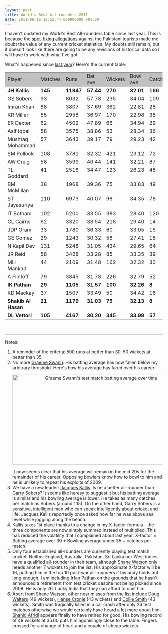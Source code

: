 ```yaml
---
layout: post
title: World's Best All-rounders 2011
date: 2011-06-16 12:52:44.000000000 +01:00
---
```

I haven't updated my World's Best All-rounders table since last year. This is because the <a href="http://en.wikipedia.org/wiki/Pakistan_cricket_spot-fixing_controversy" target="_blank">spot-fixing allegations</a> against the Pakistani tourists made me doubt the value of any current cricket statistics. My doubts still remain, but it doesn't look like there are going to be any revisions of historical data so I will have to work with what I've got.

What's happened since <a href="http://blog.dominicsayers.com/2010/03/24/worlds-best-all-rounders-2/" target="_blank">last year</a>? Here's the current table:
<table border="0">
<tbody>
<tr>
<td bgcolor="silver">Player</td>
<td bgcolor="silver">Matches</td>
<td bgcolor="silver">Runs</td>
<td bgcolor="silver">Bat ave</td>
<td bgcolor="silver">Wickets</td>
<td bgcolor="silver">Bowl ave</td>
<td bgcolor="silver">Catches</td>
<td bgcolor="silver">X-factor</td>
</tr>
<tr>
<td valign="top"><strong>JH Kallis</strong></td>
<td valign="top"><strong>145</strong></td>
<td valign="top"><strong>11947</strong></td>
<td valign="top"><strong>57.44</strong></td>
<td valign="top"><strong>270</strong></td>
<td valign="top"><strong>32.01</strong></td>
<td valign="top"><strong>166</strong></td>
<td valign="top"><strong>31.57</strong></td>
</tr>
<tr>
<td valign="top">GS Sobers</td>
<td valign="top">93</td>
<td valign="top">8032</td>
<td valign="top">57.78</td>
<td valign="top">235</td>
<td valign="top">34.04</td>
<td valign="top">109</td>
<td valign="top">29.92</td>
</tr>
<tr>
<td valign="top">Imran Khan</td>
<td valign="top">88</td>
<td valign="top">3807</td>
<td valign="top">37.69</td>
<td valign="top">362</td>
<td valign="top">22.81</td>
<td valign="top">28</td>
<td valign="top">20.20</td>
</tr>
<tr>
<td valign="top">KR Miller</td>
<td valign="top">55</td>
<td valign="top">2958</td>
<td valign="top">36.97</td>
<td valign="top">170</td>
<td valign="top">22.98</td>
<td valign="top">38</td>
<td valign="top">19.69</td>
</tr>
<tr>
<td valign="top">ER Dexter</td>
<td valign="top">62</td>
<td valign="top">4502</td>
<td valign="top">47.89</td>
<td valign="top">66</td>
<td valign="top">34.94</td>
<td valign="top">29</td>
<td valign="top">18.42</td>
</tr>
<tr>
<td valign="top">Asif Iqbal</td>
<td valign="top">58</td>
<td valign="top">3575</td>
<td valign="top">38.86</td>
<td valign="top">53</td>
<td valign="top">28.34</td>
<td valign="top">36</td>
<td valign="top">16.14</td>
</tr>
<tr>
<td valign="top">Mushtaq Mohammad</td>
<td valign="top">57</td>
<td valign="top">3643</td>
<td valign="top">39.17</td>
<td valign="top">79</td>
<td valign="top">29.23</td>
<td valign="top">42</td>
<td valign="top">15.68</td>
</tr>
<tr>
<td valign="top">SM Pollock</td>
<td valign="top">108</td>
<td valign="top">3781</td>
<td valign="top">32.32</td>
<td valign="top">421</td>
<td valign="top">23.12</td>
<td valign="top">72</td>
<td valign="top">14.86</td>
</tr>
<tr>
<td valign="top">AW Greig</td>
<td valign="top">58</td>
<td valign="top">3599</td>
<td valign="top">40.44</td>
<td valign="top">141</td>
<td valign="top">32.21</td>
<td valign="top">87</td>
<td valign="top">14.73</td>
</tr>
<tr>
<td valign="top">TL Goddard</td>
<td valign="top">41</td>
<td valign="top">2516</td>
<td valign="top">34.47</td>
<td valign="top">123</td>
<td valign="top">26.23</td>
<td valign="top">48</td>
<td valign="top">14.41</td>
</tr>
<tr>
<td valign="top">BM McMillan</td>
<td valign="top">38</td>
<td valign="top">1968</td>
<td valign="top">39.36</td>
<td valign="top">75</td>
<td valign="top">33.83</td>
<td valign="top">49</td>
<td valign="top">11.82</td>
</tr>
<tr>
<td valign="top">ST Jayasuriya</td>
<td valign="top">110</td>
<td valign="top">6973</td>
<td valign="top">40.07</td>
<td valign="top">98</td>
<td valign="top">34.35</td>
<td valign="top">78</td>
<td valign="top">11.44</td>
</tr>
<tr>
<td valign="top">IT Botham</td>
<td valign="top">102</td>
<td valign="top">5200</td>
<td valign="top">33.55</td>
<td valign="top">383</td>
<td valign="top">28.40</td>
<td valign="top">120</td>
<td valign="top">11.32</td>
</tr>
<tr>
<td valign="top">CL Cairns</td>
<td valign="top">62</td>
<td valign="top">3320</td>
<td valign="top">33.54</td>
<td valign="top">218</td>
<td valign="top">29.40</td>
<td valign="top">14</td>
<td valign="top">9.36</td>
</tr>
<tr>
<td valign="top">JDP Oram</td>
<td valign="top">33</td>
<td valign="top">1780</td>
<td valign="top">36.33</td>
<td valign="top">60</td>
<td valign="top">33.05</td>
<td valign="top">15</td>
<td valign="top">8.73</td>
</tr>
<tr>
<td valign="top">GE Gomez</td>
<td valign="top">29</td>
<td valign="top">1243</td>
<td valign="top">30.32</td>
<td valign="top">58</td>
<td valign="top">27.41</td>
<td valign="top">18</td>
<td valign="top">8.52</td>
</tr>
<tr>
<td valign="top">N Kapil Dev</td>
<td valign="top">131</td>
<td valign="top">5248</td>
<td valign="top">31.05</td>
<td valign="top">434</td>
<td valign="top">29.65</td>
<td valign="top">64</td>
<td valign="top">6.89</td>
</tr>
<tr>
<td valign="top">JR Reid</td>
<td valign="top">58</td>
<td valign="top">3428</td>
<td valign="top">33.28</td>
<td valign="top">85</td>
<td valign="top">33.35</td>
<td valign="top">39</td>
<td valign="top">5.60</td>
</tr>
<tr>
<td valign="top">MH Mankad</td>
<td valign="top">44</td>
<td valign="top">2109</td>
<td valign="top">31.48</td>
<td valign="top">162</td>
<td valign="top">32.32</td>
<td valign="top">33</td>
<td valign="top">4.91</td>
</tr>
<tr>
<td valign="top">A Flintoff</td>
<td valign="top">79</td>
<td valign="top">3845</td>
<td valign="top">31.78</td>
<td valign="top">226</td>
<td valign="top">32.79</td>
<td valign="top">52</td>
<td valign="top">4.65</td>
</tr>
<tr>
<td valign="top"><strong>IK Pathan</strong></td>
<td valign="top"><strong>29</strong></td>
<td valign="top"><strong>1105</strong></td>
<td valign="top"><strong>31.57</strong></td>
<td valign="top"><strong>100</strong></td>
<td valign="top"><strong>32.26</strong></td>
<td valign="top"><strong>8</strong></td>
<td valign="top"><strong>4.59</strong></td>
</tr>
<tr>
<td valign="top">KD Mackay</td>
<td valign="top">37</td>
<td valign="top">1507</td>
<td valign="top">33.49</td>
<td valign="top">50</td>
<td valign="top">34.42</td>
<td valign="top">16</td>
<td valign="top">4.50</td>
</tr>
<tr>
<td valign="top"><strong>Shakib Al Hasan</strong></td>
<td valign="top"><strong>21</strong></td>
<td valign="top"><strong>1179</strong></td>
<td valign="top"><strong>31.03</strong></td>
<td valign="top"><strong>75</strong></td>
<td valign="top"><strong>32.13</strong></td>
<td valign="top"><strong>8</strong></td>
<td valign="top"><strong>4.27</strong></td>
</tr>
<tr>
<td valign="top"><strong>DL Vettori</strong></td>
<td valign="top"><strong>105</strong></td>
<td valign="top"><strong>4167</strong></td>
<td valign="top"><strong>30.20</strong></td>
<td valign="top"><strong>345</strong></td>
<td valign="top"><strong>33.98</strong></td>
<td valign="top"><strong>57</strong></td>
<td valign="top"><strong>1.76</strong></td>
</tr>
</tbody>
</table>
&nbsp;

<hr />

Notes:
<ol>
	<li>A reminder of the criteria: 500 runs at better than 30, 50 wickets at better than 35.</li>
	<li>No more <a href="www.cricinfo.com/ci/content/player/20431.html" target="_blank">Graeme Swann</a>. His batting average has now fallen below my arbitrary threshold. Here's how his average has fared over his career:
<p style="text-align: center;"><a href="http://res.cloudinary.com/dominicsayers/image/upload/v1399584836/swann-ave_jnapqd.jpg"><img class=" wp-image-647 aligncenter" title="swann-ave" src="http://res.cloudinary.com/dominicsayers/image/upload/v1399584836/swann-ave_jnapqd.jpg" alt="Graeme Swann's test match batting average over time" width="552" height="286" /></a></p>
It now seems clear that his average will remain in the mid 20s for the remainder of his career. Opposing bowlers know how to bowl to him and he is unlikely to repeat his exploits of 2009.</li>
	<li>We have a new leader: <a href="www.cricinfo.com/ci/content/player/45789.html" target="_blank">Jacques Kallis</a>. Is he a better all-rounder than <a href="www.cricinfo.com/ci/content/player/52946.html" target="_blank">Garry Sobers</a>? It seems like heresy to suggest it but his batting average is similar and his bowling average is lower. He takes as many catches per match as Sobers (around 1.15). On the other hand, Garry Sobers is a sensitive, intelligent man who can speak intelligently about cricket and life. Jacques Kallis reportedly once asked how far he was above sea level while jogging along the beach.</li>
	<li>Kallis takes 1st place thanks to a change in my X-factor formula - the three components are now simply summed instead of multiplied. This has reduced the volatility that I complained about last year. X-factor = Batting average over 30 + Bowling average under 35 + catches per match.</li>
	<li>Only four established all-rounders are currently playing test match cricket. Neither England, Australia, Pakistan, Sri Lanka nor West Indies have a qualified all-rounder in their team, although <a href="www.cricinfo.com/australia/content/player/8180.html" target="_blank">Shane Watson</a> only needs another 7 wickets to join the list. His approximate X-factor will be 16, putting him in the top 10 post-war all-rounders if his body holds out long enough. I am including <a href="www.cricinfo.com/ci/content/player/32685.html" target="_blank">Irfan Pathan</a> on the grounds that he hasn't announced a retirement from test cricket despite not being picked since 2008. He is only 26. Lucky India that they can afford to omit him.</li>
	<li>Apart from Shane Watson, other near misses from the list include <a href="www.cricinfo.com/ci/content/player/8151.html" target="_blank">Doug Walters</a> (49 wickets), <a href="www.cricinfo.com/ci/content/player/44485.html" target="_blank">Hanse Cronje</a> (43 wickets) and <a href="www.cricinfo.com/ci/content/player/52941.html" target="_blank">Collie Smith</a> (43 wickets). Smith was tragically killed in a car crash after only 26 test matches otherwise we would certainly have heard a lot more about him. <a href="www.cricinfo.com/ci/content/player/42639.html" target="_blank">Shahid Afridi</a> appears finally to have retired for good. His bowling record of 48 wickets at 35.60 puts him agonisingly close to the table. Fingers crossed for a change of heart and a couple of cheap wickets.</li>
</ol>
